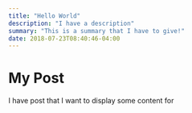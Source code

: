 ```yaml
---
title: "Hello World"
description: "I have a description"
summary: "This is a summary that I have to give!"
date: 2018-07-23T08:40:46-04:00
---
```

# My Post
I have post that I want to display some content for
<!-- more -->

